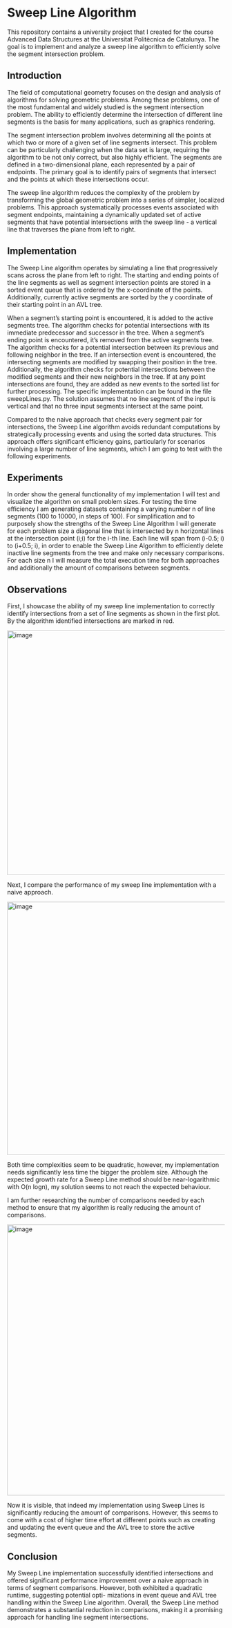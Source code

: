 # Sweep Line Algorithm

This repository contains a university project that I created for the course Advanced Data Structures at the Universitat Politècnica de Catalunya. The goal is to implement and analyze a sweep line algorithm to efficiently solve the segment intersection problem. 

## Introduction
The field of computational geometry focuses on the design and analysis of algorithms for solving geometric problems. Among these problems, one of the most fundamental and widely studied is the segment intersection problem. The ability to efficiently determine the intersection of different line segments is the basis for many applications, such as graphics rendering.

The segment intersection problem involves determining all the points at which two or more of a given set of line segments intersect. This problem can be particularly challenging when the data set is large, requiring the algorithm to be not only correct, but also highly efficient. The segments are defined in a two-dimensional plane, each represented by a pair of endpoints. The primary goal is to identify pairs of segments that intersect and the points at which these intersections occur. 

The sweep line algorithm reduces the complexity of the problem by transforming the global geometric problem into a series of simpler, localized problems. This approach systematically processes events associated with segment endpoints, maintaining a dynamically updated set of active segments that have potential intersections with the sweep line - a vertical line that traverses the plane from left to right.

## Implementation
The Sweep Line algorithm operates by simulating a line that progressively scans across the plane from left to right. The starting and ending points of the line segments as well as segment intersection points are stored in a sorted event queue that is ordered by the x-coordinate of the points. Additionally, currently active segments are sorted by the y coordinate of their starting point in an AVL tree.

When a segment’s starting point is encountered, it is added to the active segments tree. The algorithm checks for potential intersections with its immediate predecessor and successor in the tree. When a segment’s ending point is encountered, it’s removed from the active segments tree. The algorithm checks for a potential intersection between its previous and following neighbor in the tree. If an intersection event is encountered, the intersecting segments are modified by swapping their position in the tree. Additionally, the algorithm checks for potential intersections between the modified segments and their new neighbors in the tree. If at any point intersections are found, they are added as new events to the sorted list for further processing. The specific implementation can be found in the file sweepLines.py. The solution assumes that no line segment of the input is vertical and that no three input segments intersect at the same point.

Compared to the naive approach that checks every segment pair for intersections, the Sweep Line algorithm avoids redundant computations by strategically processing events and using the sorted data structures. This approach offers significant efficiency gains, particularly for scenarios involving a large number of line segments, which I am going to test with the following experiments.

## Experiments
In order show the general functionality of my implementation I will test and visualize the algorithm on small problem sizes. For testing the time efficiency I am generating datasets containing a varying number n of line segments (100 to 10000, in steps of 100). For simplification and to purposely show the strengths of the Sweep Line Algorithm I will generate for each problem size a diagonal line that is intersected by n horizontal lines at the intersection point (i;i) for the i-th line. Each line will span from (i-0.5; i) to (i+0.5; i), in order to enable the Sweep Line Algorithm to efficiently delete inactive line segments from the tree and make only necessary comparisons. For each size n I will measure the total execution time for both approaches and additionally the amount of comparisons between segments.

## Observations
First, I showcase the ability of my sweep line implementation to correctly identify intersections from a set of line segments as shown in the first plot. By the algorithm identified intersections are marked in red.

<img width="566" alt="image" src="https://github.com/user-attachments/assets/aeab4290-15b8-4098-a3d4-21285f1095e6">

Next, I compare the performance of my sweep line implementation with a naive approach.

<img width="586" alt="image" src="https://github.com/user-attachments/assets/f1cf33d7-f26b-454d-98eb-48ddaf767f02">

Both time complexities seem to be quadratic, however, my implementation needs significantly less time the bigger the problem size. Although the expected growth rate for a Sweep Line method should be near-logarithmic with O(n logn), my solution seems to not reach the expected behaviour.

I am further researching the number of comparisons needed by each method to
ensure that my algorithm is really reducing the amount of comparisons.

<img width="627" alt="image" src="https://github.com/user-attachments/assets/b2db7f96-566a-4612-8805-e27897df0667">

Now it is visible, that indeed my implementation using Sweep Lines is significantly reducing the amount of comparisons. However, this seems to come with a cost of higher time effort at different points such as creating and updating the event queue and the AVL tree to store the active segments.

## Conclusion
My Sweep Line implementation successfully identified intersections and offered significant performance improvement over a naive approach in terms of segment comparisons. However, both exhibited a quadratic runtime, suggesting potential opti- mizations in event queue and AVL tree handling within the Sweep Line algorithm. Overall, the Sweep Line method demonstrates a substantial reduction in comparisons, making it a promising approach for handling line segment intersections.
